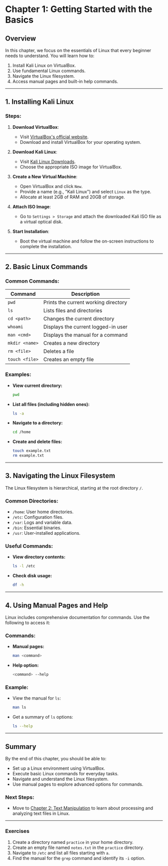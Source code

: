 # Chapter 1: Getting Started with the Basics

## Overview

In this chapter, we focus on the essentials of Linux that every beginner needs to understand. You will learn how to:

1. Install Kali Linux on VirtualBox.
2. Use fundamental Linux commands.
3. Navigate the Linux filesystem.
4. Access manual pages and built-in help commands.

---

## 1. Installing Kali Linux

### Steps:
1. **Download VirtualBox**:
   - Visit [VirtualBox's official website](https://www.virtualbox.org/).
   - Download and install VirtualBox for your operating system.

2. **Download Kali Linux**:
   - Visit [Kali Linux Downloads](https://www.kali.org/get-kali/).
   - Choose the appropriate ISO image for VirtualBox.

3. **Create a New Virtual Machine**:
   - Open VirtualBox and click `New`.
   - Provide a name (e.g., "Kali Linux") and select `Linux` as the type.
   - Allocate at least 2GB of RAM and 20GB of storage.

4. **Attach ISO Image**:
   - Go to `Settings > Storage` and attach the downloaded Kali ISO file as a virtual optical disk.

5. **Start Installation**:
   - Boot the virtual machine and follow the on-screen instructions to complete the installation.

---

## 2. Basic Linux Commands

### Common Commands:

| Command       | Description                                |
|---------------|--------------------------------------------|
| `pwd`         | Prints the current working directory       |
| `ls`          | Lists files and directories                |
| `cd <path>`   | Changes the current directory              |
| `whoami`      | Displays the current logged-in user        |
| `man <cmd>`   | Displays the manual for a command          |
| `mkdir <name>`| Creates a new directory                    |
| `rm <file>`   | Deletes a file                            |
| `touch <file>`| Creates an empty file                      |

### Examples:

- **View current directory:**
  ```bash
  pwd
  ```

- **List all files (including hidden ones):**
  ```bash
  ls -a
  ```

- **Navigate to a directory:**
  ```bash
  cd /home
  ```

- **Create and delete files:**
  ```bash
  touch example.txt
  rm example.txt
  ```

---

## 3. Navigating the Linux Filesystem

The Linux filesystem is hierarchical, starting at the root directory `/`.

### Common Directories:
- `/home`: User home directories.
- `/etc`: Configuration files.
- `/var`: Logs and variable data.
- `/bin`: Essential binaries.
- `/usr`: User-installed applications.

### Useful Commands:
- **View directory contents:**
  ```bash
  ls -l /etc
  ```

- **Check disk usage:**
  ```bash
  df -h
  ```

---

## 4. Using Manual Pages and Help

Linux includes comprehensive documentation for commands. Use the following to access it:

### Commands:
- **Manual pages:**
  ```bash
  man <command>
  ```
- **Help option:**
  ```bash
  <command> --help
  ```

### Example:
- View the manual for `ls`:
  ```bash
  man ls
  ```
- Get a summary of `ls` options:
  ```bash
  ls --help
  ```

---

## Summary

By the end of this chapter, you should be able to:
- Set up a Linux environment using VirtualBox.
- Execute basic Linux commands for everyday tasks.
- Navigate and understand the Linux filesystem.
- Use manual pages to explore advanced options for commands.

### Next Steps:
- Move to [Chapter 2: Text Manipulation](#) to learn about processing and analyzing text files in Linux.

---

### Exercises

1. Create a directory named `practice` in your home directory.
2. Create an empty file named `notes.txt` in the `practice` directory.
3. Navigate to `/etc` and list all files starting with `a`.
4. Find the manual for the `grep` command and identify its `-i` option.
